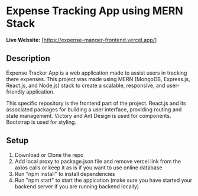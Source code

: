 # Expense Tracking App using MERN Stack
**Live Website:** [https://expense-manger-frontend.vercel.app/]

## Description 
Expense Tracker App is a web application made to assist users in tracking there expenses. This project was made using MERN (MongoDB, Express.js, React.js, and Node.js) stack to create a scalable, responsive, and user-friendly application.

This specific repository is the frontend part of the project. React.js and its associated packages for building a user interface, providing routing and state management. Victory and Ant Design is used for components. Bootstrap is used for styling. 

## Setup
1. Download or Clone the repo
2. Add local proxy to package.json file and remove vercel link from the axios calls or keep it as is if you want to use online database
3. Run "npm install" to install dependencies
4. Run "npm start" to start the appication (make sure you have started your backend server if you are running backend locally)
